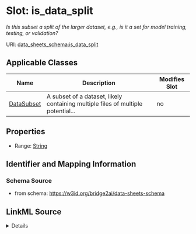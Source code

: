

# Slot: is_data_split


_Is this subset a split of the larger dataset, e.g., is it a set for model training, testing, or validation?_



URI: [data_sheets_schema:is_data_split](https://w3id.org/bridge2ai/data-sheets-schema/is_data_split)



<!-- no inheritance hierarchy -->





## Applicable Classes

| Name | Description | Modifies Slot |
| --- | --- | --- |
| [DataSubset](DataSubset.md) | A subset of a dataset, likely containing multiple files of multiple potential... |  no  |







## Properties

* Range: [String](String.md)





## Identifier and Mapping Information







### Schema Source


* from schema: https://w3id.org/bridge2ai/data-sheets-schema




## LinkML Source

<details>
```yaml
name: is_data_split
description: Is this subset a split of the larger dataset, e.g., is it a set for model
  training, testing, or validation?
from_schema: https://w3id.org/bridge2ai/data-sheets-schema
rank: 1000
alias: is_data_split
owner: DataSubset
domain_of:
- DataSubset
range: string

```
</details>